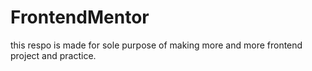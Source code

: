 # FrontendMentor
this respo is made for sole purpose of making more and more frontend project and practice.
